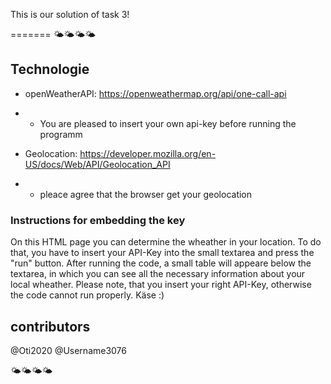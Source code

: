 This is our solution of task 3!

=======
🌤🌤🌤🌤
## Technologie
* openWeatherAPI:   https://openweathermap.org/api/one-call-api  
* * You are pleased to insert your own api-key before running the programm

* Geolocation:      https://developer.mozilla.org/en-US/docs/Web/API/Geolocation_API
* * pleace agree that the browser get your geolocation

### Instructions for embedding the key
On this HTML page you can determine the wheather in your location.
To do that, you have to insert your API-Key into the small textarea and press the "run" button.
After running the code, a small table will appeare below the textarea, in which you can see all the necessary information about your local wheather.
Please note, that you insert your right API-Key, otherwise the code cannot run properly.
Käse :)

## contributors
@Oti2020
@Username3076

🌤🌤🌤🌤